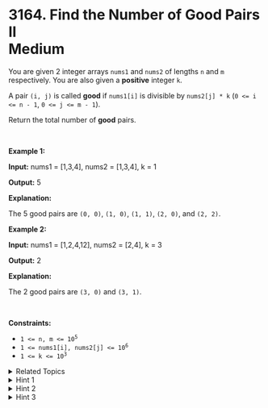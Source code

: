 
# 3164. Find the Number of Good Pairs II<br> Medium

<p>You are given 2 integer arrays <code>nums1</code> and <code>nums2</code> of lengths <code>n</code> and <code>m</code> respectively. You are also given a <strong>positive</strong> integer <code>k</code>.</p>

<p>A pair <code>(i, j)</code> is called <strong>good</strong> if <code>nums1[i]</code> is divisible by <code>nums2[j] * k</code> (<code>0 &lt;= i &lt;= n - 1</code>, <code>0 &lt;= j &lt;= m - 1</code>).</p>

<p>Return the total number of <strong>good</strong> pairs.</p>

<p>&nbsp;</p>
<p><strong class="example">Example 1:</strong></p>

<div class="example-block">
<p><strong>Input:</strong> <span class="example-io">nums1 = [1,3,4], nums2 = [1,3,4], k = 1</span></p>

<p><strong>Output:</strong> <span class="example-io">5</span></p>

<p><strong>Explanation:</strong></p>
The 5 good pairs are <code>(0, 0)</code>, <code>(1, 0)</code>, <code>(1, 1)</code>, <code>(2, 0)</code>, and <code>(2, 2)</code>.</div>

<p><strong class="example">Example 2:</strong></p>

<div class="example-block">
<p><strong>Input:</strong> <span class="example-io">nums1 = [1,2,4,12], nums2 = [2,4], k = 3</span></p>

<p><strong>Output:</strong> <span class="example-io">2</span></p>

<p><strong>Explanation:</strong></p>

<p>The 2 good pairs are <code>(3, 0)</code> and <code>(3, 1)</code>.</p>
</div>

<p>&nbsp;</p>
<p><strong>Constraints:</strong></p>

<ul>
	<li><code>1 &lt;= n, m &lt;= 10<sup>5</sup></code></li>
	<li><code>1 &lt;= nums1[i], nums2[j] &lt;= 10<sup>6</sup></code></li>
	<li><code>1 &lt;= k &lt;= 10<sup>3</sup></code></li>
</ul>


<details>

<summary> Related Topics </summary>

-	`Array`
-	`Hash Table`

</details>


<details>
<summary> Hint 1 </summary>
Let <code>f[v]</code> be the number of occurrences of <code>v/k</code> in nums2.
</details>

<details>
<summary> Hint 2 </summary>
For each value <code>v</code> in nums1, enumerating all its factors <code>d</code> (in <code>sqrt(v)</code> time) and sum up all the <code>f[d]</code> to get the final answer.
</details>

<details>
<summary> Hint 3 </summary>
It is also possible to improve the complexity from <code>v * sqrt(v)</code> to <code>v * log(v)</code> - How?
</details>